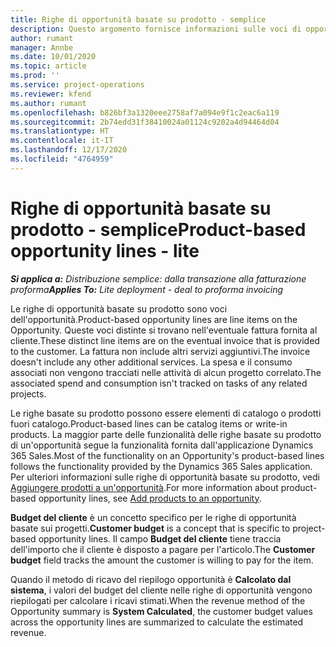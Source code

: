 ```yaml
---
title: Righe di opportunità basate su prodotto - semplice
description: Questo argomento fornisce informazioni sulle voci di opportunità basate su prodotto in Project Operations.
author: rumant
manager: Annbe
ms.date: 10/01/2020
ms.topic: article
ms.prod: ''
ms.service: project-operations
ms.reviewer: kfend
ms.author: rumant
ms.openlocfilehash: b826bf3a1320eee2758af7a094e9f1c2eac6a119
ms.sourcegitcommit: 2b74edd31f38410024a01124c9202a4d94464d04
ms.translationtype: HT
ms.contentlocale: it-IT
ms.lasthandoff: 12/17/2020
ms.locfileid: "4764959"
---
```

# <a name="product-based-opportunity-lines---lite"></a><span data-ttu-id="6a1ba-103">Righe di opportunità basate su prodotto - semplice</span><span class="sxs-lookup"><span data-stu-id="6a1ba-103">Product-based opportunity lines - lite</span></span>

<span data-ttu-id="6a1ba-104">_**Si applica a:** Distribuzione semplice: dalla transazione alla fatturazione proforma_</span><span class="sxs-lookup"><span data-stu-id="6a1ba-104">_**Applies To:** Lite deployment - deal to proforma invoicing_</span></span>

<span data-ttu-id="6a1ba-105">Le righe di opportunità basate su prodotto sono voci dell'opportunità.</span><span class="sxs-lookup"><span data-stu-id="6a1ba-105">Product-based opportunity lines are line items on the Opportunity.</span></span> <span data-ttu-id="6a1ba-106">Queste voci distinte si trovano nell'eventuale fattura fornita al cliente.</span><span class="sxs-lookup"><span data-stu-id="6a1ba-106">These distinct line items are on the eventual invoice that is provided to the customer.</span></span> <span data-ttu-id="6a1ba-107">La fattura non include altri servizi aggiuntivi.</span><span class="sxs-lookup"><span data-stu-id="6a1ba-107">The invoice doesn't include any other additional services.</span></span> <span data-ttu-id="6a1ba-108">La spesa e il consumo associati non vengono tracciati nelle attività di alcun progetto correlato.</span><span class="sxs-lookup"><span data-stu-id="6a1ba-108">The associated spend and consumption isn't tracked on tasks of any related projects.</span></span>

<span data-ttu-id="6a1ba-109">Le righe basate su prodotto possono essere elementi di catalogo o prodotti fuori catalogo.</span><span class="sxs-lookup"><span data-stu-id="6a1ba-109">Product-based lines can be catalog items or write-in products.</span></span> <span data-ttu-id="6a1ba-110">La maggior parte delle funzionalità delle righe basate su prodotto di un'opportunità segue la funzionalità fornita dall'applicazione Dynamics 365 Sales.</span><span class="sxs-lookup"><span data-stu-id="6a1ba-110">Most of the functionality on an Opportunity's product-based lines follows the functionality provided by the Dynamics 365 Sales application.</span></span> <span data-ttu-id="6a1ba-111">Per ulteriori informazioni sulle righe di opportunità basate su prodotto, vedi [Aggiungere prodotti a un'opportunità](https://docs.microsoft.com/dynamics365/sales-enterprise/add-products-opportunity).</span><span class="sxs-lookup"><span data-stu-id="6a1ba-111">For more information about product-based opportunity lines, see [Add products to an opportunity](https://docs.microsoft.com/dynamics365/sales-enterprise/add-products-opportunity).</span></span>

<span data-ttu-id="6a1ba-112">**Budget del cliente** è un concetto specifico per le righe di opportunità basate sui progetti.</span><span class="sxs-lookup"><span data-stu-id="6a1ba-112">**Customer budget** is a concept that is specific to project-based opportunity lines.</span></span> <span data-ttu-id="6a1ba-113">Il campo **Budget del cliente** tiene traccia dell'importo che il cliente è disposto a pagare per l'articolo.</span><span class="sxs-lookup"><span data-stu-id="6a1ba-113">The **Customer budget** field tracks the amount the customer is willing to pay for the item.</span></span>

<span data-ttu-id="6a1ba-114">Quando il metodo di ricavo del riepilogo opportunità è **Calcolato dal sistema**, i valori del budget del cliente nelle righe di opportunità vengono riepilogati per calcolare i ricavi stimati.</span><span class="sxs-lookup"><span data-stu-id="6a1ba-114">When the revenue method of the Opportunity summary is **System Calculated**, the customer budget values across the opportunity lines are summarized to calculate the estimated revenue.</span></span> 

